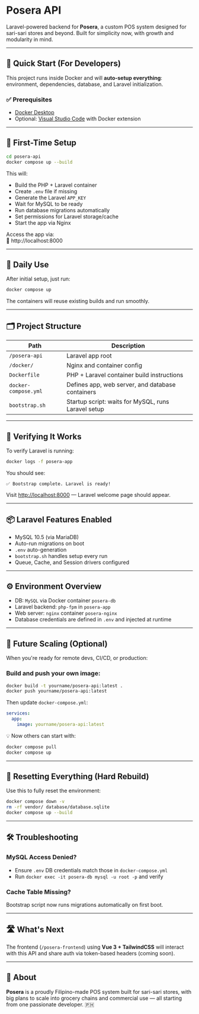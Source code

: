 # Posera API

Laravel-powered backend for **Posera**, a custom POS system designed for sari-sari stores and beyond. Built for simplicity now, with growth and modularity in mind.

---

## 🚀 Quick Start (For Developers)

This project runs inside Docker and will **auto-setup everything**: environment, dependencies, database, and Laravel initialization.

### ✅ Prerequisites

- [Docker Desktop](https://www.docker.com/products/docker-desktop)
- Optional: [Visual Studio Code](https://code.visualstudio.com/) with Docker extension

---

## 🐳 First-Time Setup

```bash
cd posera-api
docker compose up --build
```

This will:

- Build the PHP + Laravel container
- Create `.env` file if missing
- Generate the Laravel `APP_KEY`
- Wait for MySQL to be ready
- Run database migrations automatically
- Set permissions for Laravel storage/cache
- Start the app via Nginx

Access the app via:  
📍 http://localhost:8000

---

## 🔁 Daily Use

After initial setup, just run:

```bash
docker compose up
```

The containers will reuse existing builds and run smoothly.

---

## 🗂 Project Structure

| Path                 | Description                                      |
|----------------------|--------------------------------------------------|
| `/posera-api`        | Laravel app root                                 |
| `/docker/`           | Nginx and container config                        |
| `Dockerfile`         | PHP + Laravel container build instructions       |
| `docker-compose.yml` | Defines app, web server, and database containers |
| `bootstrap.sh`       | Startup script: waits for MySQL, runs Laravel setup |

---

## 🧪 Verifying It Works

To verify Laravel is running:

```bash
docker logs -f posera-app
```

You should see:

```
✅ Bootstrap complete. Laravel is ready!
```

Visit [http://localhost:8000](http://localhost:8000) — Laravel welcome page should appear.

---

## 📦 Laravel Features Enabled

- MySQL 10.5 (via MariaDB)
- Auto-run migrations on boot
- `.env` auto-generation
- `bootstrap.sh` handles setup every run
- Queue, Cache, and Session drivers configured

---

## ⚙️ Environment Overview

- DB: `MySQL` via Docker container `posera-db`
- Laravel backend: `php-fpm` in `posera-app`
- Web server: `nginx` container `posera-nginx`
- Database credentials are defined in `.env` and injected at runtime

---

## 🚀 Future Scaling (Optional)

When you're ready for remote devs, CI/CD, or production:

### Build and push your own image:

```bash
docker build -t yourname/posera-api:latest .
docker push yourname/posera-api:latest
```

Then update `docker-compose.yml`:

```yaml
services:
  app:
    image: yourname/posera-api:latest
```

💡 Now others can start with:

```bash
docker compose pull
docker compose up
```

---

## 🧼 Resetting Everything (Hard Rebuild)

Use this to fully reset the environment:

```bash
docker compose down -v
rm -rf vendor/ database/database.sqlite
docker compose up --build
```

---

## 🛠 Troubleshooting

### MySQL Access Denied?

- Ensure `.env` DB credentials match those in `docker-compose.yml`
- Run `docker exec -it posera-db mysql -u root -p` and verify

### Cache Table Missing?

Bootstrap script now runs migrations automatically on first boot.

---

## 🛣 What's Next

The frontend (`/posera-frontend`) using **Vue 3 + TailwindCSS** will interact with this API and share auth via token-based headers (coming soon).

---

## 👋 About

**Posera** is a proudly Filipino-made POS system built for sari-sari stores, with big plans to scale into grocery chains and commercial use — all starting from one passionate developer. 🇵🇭
